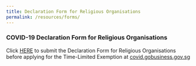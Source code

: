 ```yaml
---
title: Declaration Form for Religious Organisations
permalink: /resources/forms/
---
```


### COVID-19 Declaration Form for Religious Organisations

Click [HERE](www.go.gov.sg/declaration-ro) to submit the Declaration Form for Religious Organisations before applying for the Time-Limited Exemption at <a href="https://covid.gobusiness.gov.sg">covid.gobusiness.gov.sg</a>
